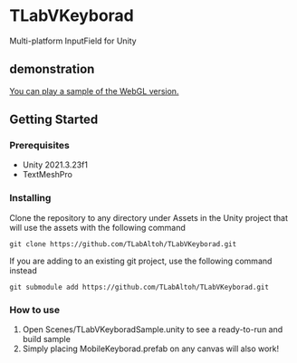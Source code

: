 # TLabVKeyborad
Multi-platform InputField for Unity

## demonstration
[You can play a sample of the WebGL version.](https://unityroom.com/games/tlabvkeyborad)

## Getting Started
### Prerequisites
- Unity 2021.3.23f1  
- TextMeshPro
### Installing
Clone the repository to any directory under Assets in the Unity project that will use the assets with the following command  
```
git clone https://github.com/TLabAltoh/TLabVKeyborad.git
```
If you are adding to an existing git project, use the following command instead
```
git submodule add https://github.com/TLabAltoh/TLabVKeyborad.git
```
### How to use
1. Open Scenes/TLabVKeyboradSample.unity to see a ready-to-run and build sample
2. Simply placing MobileKeyborad.prefab on any canvas will also work!
